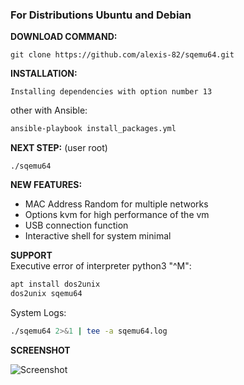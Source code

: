 
### For Distributions Ubuntu and Debian

**DOWNLOAD COMMAND:** 

```
git clone https://github.com/alexis-82/sqemu64.git
```

**INSTALLATION:**

```
Installing dependencies with option number 13
```

other with Ansible:

```bash
ansible-playbook install_packages.yml
```


**NEXT STEP:** 
(user root)

```
./sqemu64
```

**NEW FEATURES:**
- MAC Address Random for multiple networks
- Options kvm for high performance of the vm
- USB connection function
- Interactive shell for system minimal

**SUPPORT**  
Executive error of interpreter python3 "^M":
```bash
apt install dos2unix
dos2unix sqemu64
```

System Logs:
```bash
./sqemu64 2>&1 | tee -a sqemu64.log
```

**SCREENSHOT**

![Screenshot](https://i.postimg.cc/rpdyR328/Istantanea-2022-01-30-22-10-35.png)


